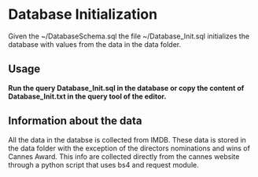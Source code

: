 # Database Initialization

Given the ~/DatabaseSchema.sql the file ~/Database_Init.sql initializes the database
with values from the data in the data folder.


## Usage

**Run the query Database_Init.sql in the database or copy the content of Database_Init.txt in the query tool of the editor.**


## Information about the data

All the data in the databse is collected from IMDB.
These data is stored in the data folder with the exception of the directors nominations 
and wins of Cannes Award. This info are collected directly from the cannes website
through a python script that uses bs4 and request module.


